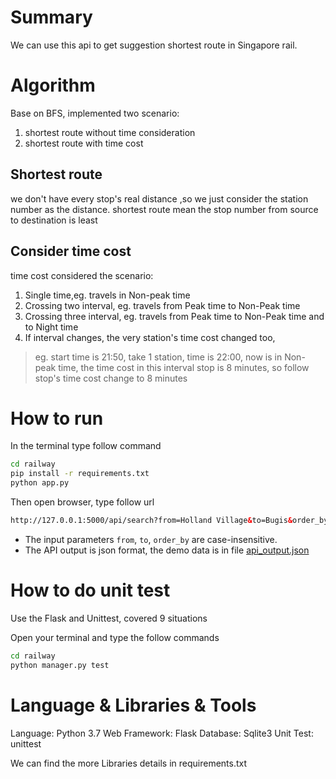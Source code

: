 # Summary
We can use this api to get suggestion shortest route in Singapore rail.

# Algorithm
Base on BFS, implemented two scenario: 
1. shortest route without time consideration
2. shortest route with time cost

## Shortest route
we don't have every stop's real distance ,so we just consider the station number as the distance. 
shortest route mean the stop number from source to destination is least



## Consider time cost
time cost considered the scenario:
1. Single time,eg. travels in Non-peak time
2. Crossing two interval, eg. travels from Peak time to Non-Peak time
3. Crossing three interval, eg. travels from Peak time to Non-Peak time and to Night time
4. If interval changes, the very station's time cost changed too, 
> eg. start time is 21:50, take 1 station, time is 22:00, now is in Non-peak time, 
> the time cost in this interval stop is 8 minutes, so follow stop's time cost change to 8 minutes



# How to run
In the terminal type follow command
```bash
cd railway
pip install -r requirements.txt
python app.py
```

Then open browser, type follow url
```html
http://127.0.0.1:5000/api/search?from=Holland Village&to=Bugis&order_by=distance
```

* The input parameters `from`, `to`, `order_by` are case-insensitive.
* The API output is json format, the demo data is in file [api_output.json](api_output.json)


# How to do unit test
Use the Flask and Unittest, covered 9 situations

Open your terminal and type the follow commands
```bash
cd railway
python manager.py test
```

# Language & Libraries & Tools 
Language: Python 3.7
Web Framework: Flask
Database: Sqlite3
Unit Test: unittest

We can find the more Libraries details in requirements.txt 


